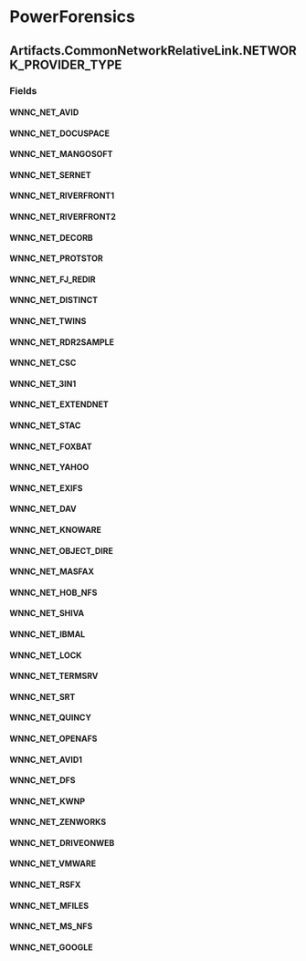 ﻿# PowerForensics


## Artifacts.CommonNetworkRelativeLink.NETWORK_PROVIDER_TYPE

### Fields

#### WNNC_NET_AVID

#### WNNC_NET_DOCUSPACE

#### WNNC_NET_MANGOSOFT

#### WNNC_NET_SERNET

#### WNNC_NET_RIVERFRONT1

#### WNNC_NET_RIVERFRONT2

#### WNNC_NET_DECORB

#### WNNC_NET_PROTSTOR

#### WNNC_NET_FJ_REDIR

#### WNNC_NET_DISTINCT

#### WNNC_NET_TWINS

#### WNNC_NET_RDR2SAMPLE

#### WNNC_NET_CSC

#### WNNC_NET_3IN1

#### WNNC_NET_EXTENDNET

#### WNNC_NET_STAC

#### WNNC_NET_FOXBAT

#### WNNC_NET_YAHOO

#### WNNC_NET_EXIFS

#### WNNC_NET_DAV

#### WNNC_NET_KNOWARE

#### WNNC_NET_OBJECT_DIRE

#### WNNC_NET_MASFAX

#### WNNC_NET_HOB_NFS

#### WNNC_NET_SHIVA

#### WNNC_NET_IBMAL

#### WNNC_NET_LOCK

#### WNNC_NET_TERMSRV

#### WNNC_NET_SRT

#### WNNC_NET_QUINCY

#### WNNC_NET_OPENAFS

#### WNNC_NET_AVID1

#### WNNC_NET_DFS

#### WNNC_NET_KWNP

#### WNNC_NET_ZENWORKS

#### WNNC_NET_DRIVEONWEB

#### WNNC_NET_VMWARE

#### WNNC_NET_RSFX

#### WNNC_NET_MFILES

#### WNNC_NET_MS_NFS

#### WNNC_NET_GOOGLE
